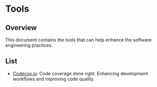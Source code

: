 # Tools

## Overview

This document contains the tools that can help enhance the software engineering practices.

## List

- [Codecov.io](https://codecov.io/): Code coverage done right. Enhancing development workflows and improving code quality.
